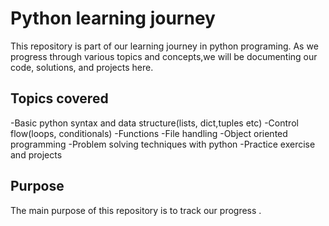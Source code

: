 # Python learning journey
This repository is part of our learning journey in python programing. As we progress through various topics and concepts,we will be documenting our code, solutions, and projects here.
## Topics covered
-Basic python syntax and data structure(lists, dict,tuples etc)
-Control flow(loops, conditionals)
-Functions
-File handling
-Object oriented programming
-Problem solving techniques with python
-Practice exercise and projects
## Purpose
The main purpose of this repository is to track our progress .
